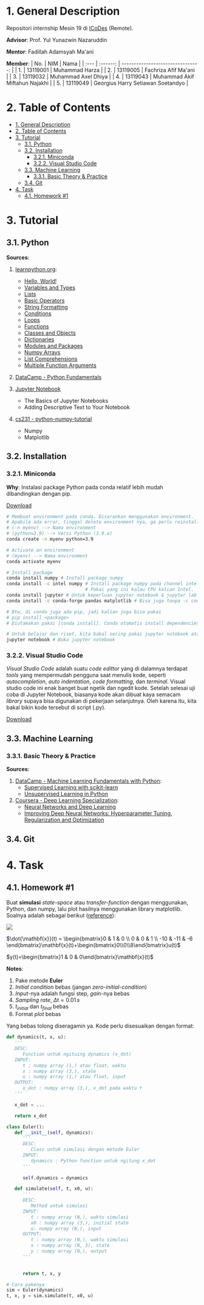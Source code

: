 # 1. General Description
Repositori internship Mesin 19 di [ICoDes](https://ik.fti.itb.ac.id/lab-icodes/) (Remote).

**Advisor**: Prof. Yul Yunazwin Nazaruddin

**Mentor**: Fadillah Adamsyah Ma'ani

**Member**:
| No.  |   NIM    |                              Nama |
| :--- | :------: | --------------------------------: |
| 1.   | 13119001 |                    Muhammad Harza |
| 2.   | 13119005 |              Fachriza Afif Ma'ani |
| 3.   | 13119032 |               Muhammad Axel Dhiya |
| 4.   | 13119043 |    Muhammad Akif Miftahun Najakhi |
| 5.   | 13119049 | Georgius Harry Setiawan Soetandyo |

# 2. Table of Contents
- [1. General Description](#1-general-description)
- [2. Table of Contents](#2-table-of-contents)
- [3. Tutorial](#3-tutorial)
  - [3.1. Python](#31-python)
  - [3.2. Installation](#32-installation)
    - [3.2.1. Miniconda](#321-miniconda)
    - [3.2.2. Visual Studio Code](#322-visual-studio-code)
  - [3.3. Machine Learning](#33-machine-learning)
    - [3.3.1. Basic Theory & Practice](#331-basic-theory--practice)
  - [3.4. Git](#34-git)
- [4. Task](#4-task)
  - [4.1. Homework #1](#41-homework-1)

# 3. Tutorial

## 3.1. Python

**Sources**:

1. [learnpython.org](https://www.learnpython.org/):
   - [Hello, World!](https://www.learnpython.org/en/Hello%2C_World%21)
   - [Variables and Types](https://www.learnpython.org/en/Variables_and_Types)
   - [Lists](https://www.learnpython.org/en/Lists)
   - [Basic Operators](https://www.learnpython.org/en/Basic_Operators)
   - [String Formatting](https://www.learnpython.org/en/String_Formatting)
   - [Conditions](https://www.learnpython.org/en/Conditions)
   - [Loops](https://www.learnpython.org/en/Loops)
   - [Functions](https://www.learnpython.org/en/Functions)
   - [Classes and Objects](https://www.learnpython.org/en/Classes_and_Objects)
   - [Dictionaries](https://www.learnpython.org/en/Dictionaries)
   - [Modules and Packages](https://www.learnpython.org/en/Modules_and_Packages)
   - [Numpy Arrays](https://www.learnpython.org/en/Numpy_Arrays)
   - [List Comprehensions](https://www.learnpython.org/en/List_Comprehensions)
   - [Multiple Function Arguments](https://www.learnpython.org/en/Multiple_Function_Arguments)

2. [DataCamp - Python Fundamentals](https://www.datacamp.com/tracks/python-fundamentals)

3. [Jupyter Notebook](https://towardsdatascience.com/a-beginners-tutorial-to-jupyter-notebooks-1b2f8705888a)
   - The Basics of Jupyter Notebooks
   - Adding Descriptive Text to Your Notebook

4. [cs231 - python-numpy-tutorial](https://cs231n.github.io/python-numpy-tutorial/#containers)
   - Numpy
   - Matplotlib

## 3.2. Installation

### 3.2.1. Miniconda

**Why**: Instalasi package Python pada conda relatif lebih mudah dibandingkan dengan pip.

[Download](https://docs.conda.io/en/latest/miniconda.html)

```bash
# Membuat environment pada conda. Disarankan menggunakan environment.
# Apabila ada error, tinggal delete environment nya, ga perlu reinstall conda.
# (-n myenv) --> Nama environment
# (python=3.9) --> Versi Python (3.9.x)
conda create -n myenv python=3.9

# Activate an environment
# (myenv) --> Nama environment
conda activate myenv

# Install package
conda install numpy # Install package numpy
conda install -c intel numpy # Install package numpy pada channel intel
                             # Pakai yang ini kalau CPU kalian Intel.
conda install jupyter # Untuk keperluan jupyter notebook & jupyter lab
conda install -c conda-forge pandas matplotlib # Bisa juga tanpa -c conda-forge

# Btw, di conda juga ada pip, jadi kalian juga bisa pakai
# pip install <package>
# Diutamakan pakai [conda install]. Conda otomatis install dependencies dari suatu package.

# Untuk belajar dan riset, kita bakal sering pakai jupyter notebook atau jupyter lab
jupyter notebook # Buka jupyter notebook
```

### 3.2.2. Visual Studio Code

*Visual Studio Code* adalah suatu *code edittor* yang di dalamnya terdapat *tools* yang mempermudah pengguna saat menulis kode, seperti *autocompletion*, *auto indentation*, *code formatting*, dan *terminal*. Visual studio code ini enak banget buat ngetik dan ngedit kode. Setelah selesai uji coba di Jupyter Notebook, biasanya kode akan dibuat kaya semacam *library* supaya bisa digunakan di pekerjaan selanjutnya. Oleh karena itu, kita bakal bikin kode tersebut di script (.py). 

[Download](https://code.visualstudio.com/Download)

## 3.3. Machine Learning

### 3.3.1. Basic Theory & Practice

**Sources**:

1. [DataCamp - Machine Learning Fundamentals with Python](https://www.datacamp.com/tracks/machine-learning-fundamentals-with-python):
   - [Supervised Learning with scikit-learn](https://www.datacamp.com/courses/supervised-learning-with-scikit-learn)
   - [Unsupervised Learning in Python](https://www.datacamp.com/courses/unsupervised-learning-in-python)
2. [Coursera - Deep Learning Specialization](https://www.coursera.org/specializations/deep-learning#courses):
   - [Neural Networks and Deep Learning](https://www.coursera.org/learn/neural-networks-deep-learning?specialization=deep-learning)
   - [Improving Deep Neural Networks: Hyperparameter Tuning, Regularization and Optimization](https://www.coursera.org/learn/deep-neural-network?specialization=deep-learning)

## 3.4. Git

# 4. Task

## 4.1. Homework #1

Buat **simulasi** *state-space* atau *transfer-function* dengan menggunakan, Python, dan numpy, lalu plot hasilnya menggunakan library matplotlib. Soalnya adalah sebagai berikut ([reference](https://www.javatpoint.com/control-system-state-space-model)):

<img src="https://render.githubusercontent.com/render/math?math=%5Cmathbf%7Bx%7D(t)%3D%5Cbegin%7Bbmatrix%7Dx_1(t)%20%26%20x_2(t)%20%26%20x_3(t)%5Cend%7Bbmatrix%7D%5E%5Cmathrm%7BT%7D">

$\dot{\mathbf{x}}(t) = \begin{bmatrix}0 & 1 & 0 \\ 0 & 0 & 1 \\ -10 & -11 & -6 \end{bmatrix}\mathbf{x}(t)+\begin{bmatrix}0\\0\\8\end{bmatrix}u(t)$

$y(t)=\begin{bmatrix}1 & 0 & 0\end{bmatrix}\mathbf{x}(t)$

**Notes**:
1. Pake metode **Euler**
2. *Initial condition* bebas (jangan *zero-initial-condition*)
3. *Input*-nya adalah fungsi step, *gain*-nya bebas
4. *Sampling rate*, $\Delta t=0.01 \, s$
5. $t_{initial}$ dan $t_{final}$ bebas
6. Format *plot* bebas

Yang bebas tolong diseragamin ya. Kode perlu disesuaikan dengan format:

```python
def dynamics(t, x, u):
   '''
   DESC:
      Function untuk ngituing dynamics (x_dot)
   INPUT:
      t : numpy array (1,) atau float, waktu
      x : numpy array (3,), state
      u : numpy array (1,) atau float, input
   OUTPUT:
      x_dot : numpy array (3,), x_dot pada waktu t
   '''

   x_dot = ...

   return x_dot

class Euler():
   def __init__(self, dynamics):
      '''
      DESC:
         Class untuk simulasi dengan metode Euler
      INPUT:
         dynamics : Python function untuk ngitung x_dot
      '''
      
      self.dynamics = dynamics

   def simulate(self, t, x0, u):
      '''
      DESC:
         Method untuk simulasi
      INPUT:
         t : numpy array (N,), waktu simulasi
         x0 : numpy array (3,), initial state
         u: numpy array (N,), input
      OUTPUT:
         t : numpy array (N,), waktu simulasi
         x : numpy array (N, 3), state
         y : numpy array (N,), output
      '''
      

      return t, x, y

# Cara pakenya
sim = Euler(dynamics)
t, x, y = sim.simulate(t, x0, u)
```